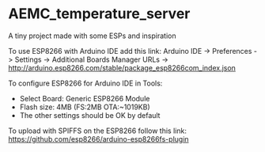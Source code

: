 # AEMC_temperature_server
A tiny project made with some ESPs and inspiration

To use ESP8266 with Arduino IDE add this link:
Arduino IDE -> Preferences -> Settings -> Additional Boards Manager URLs -> http://arduino.esp8266.com/stable/package_esp8266com_index.json

To configure ESP8266 for Arduino IDE in Tools:
- Select Board: Generic ESP8266 Module
- Flash size: 4MB (FS:2MB OTA:~1019KB)
- The other settings should be OK by default

To upload with SPIFFS on the ESP8266 follow this link:
https://github.com/esp8266/arduino-esp8266fs-plugin

